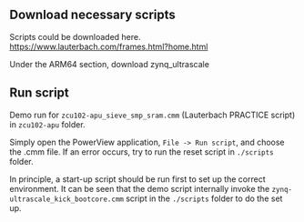## Download necessary scripts

Scripts could be downloaded here. https://www.lauterbach.com/frames.html?home.html

Under the ARM64 section, download zynq_ultrascale

## Run script

Demo run for `zcu102-apu_sieve_smp_sram.cmm` (Lauterbach PRACTICE script) in `zcu102-apu` folder.

Simply open the PowerView application, `File -> Run script`, and choose the .cmm file. If an error occurs, try to run the reset script in `./scripts` folder. 

In principle, a start-up script should be run first to set up the correct environment. It can be seen that the demo script internally invoke the `zynq-ultrascale_kick_bootcore.cmm` script in the `./scripts` folder to do the set up.
